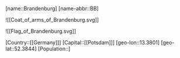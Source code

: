 ﻿---
location: [52.3844,13.3801]
type: State
SpocWebEntityId: 29314
isDeleted: false
Confidential: public
tags:
- geo/State

---
[name::Brandenburg]
[name-abbr::BB]

![[Coat_of_arms_of_Brandenburg.svg]]

![[Flag_of_Brandenburg.svg]]

[Country::[[Germany]]]
[Capital::[[Potsdam]]]
[geo-lon::13.3801]
[geo-lat::52.3844]
[Population::]

